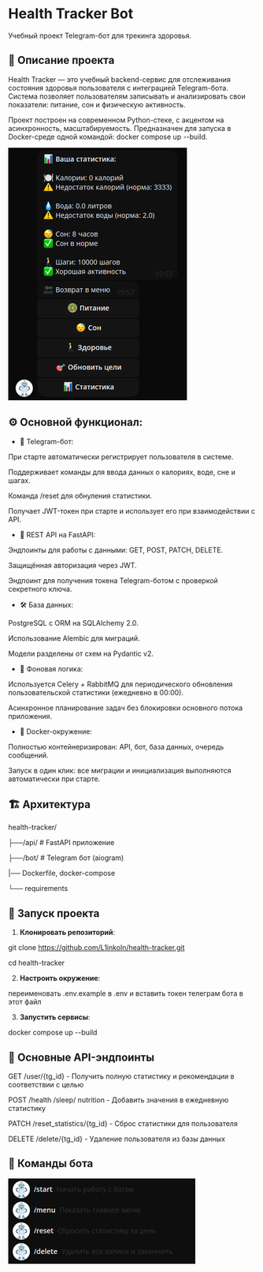 # Health Tracker Bot

Учебный проект Telegram-бот для трекинга здоровья.

## 📌 Описание проекта
Health Tracker — это учебный backend-сервис для отслеживания состояния здоровья пользователя с интеграцией Telegram-бота. Система позволяет пользователям записывать и анализировать свои показатели: питание, сон и физическую активность.

Проект построен на современном Python-стеке, с акцентом на асинхронность, масштабируемость. Предназначен для запуска в Docker-среде одной командой: docker compose up --build.

![Пример получения статистики](assets/work.png)

## ⚙️ Основной функционал:
- 📲 Telegram-бот:

При старте автоматически регистрирует пользователя в системе.

Поддерживает команды для ввода данных о калориях, воде, сне и шагах.

Команда /reset для обнуления статистики.

Получает JWT-токен при старте и использует его при взаимодействии с API.

- 🚀 REST API на FastAPI:

Эндпоинты для работы с данными: GET, POST, PATCH, DELETE.

Защищённая авторизация через JWT.

Эндпоинт для получения токена Telegram-ботом с проверкой секретного ключа.

- 🛠️ База данных:

PostgreSQL с ORM на SQLAlchemy 2.0.

Использование Alembic для миграций.

Модели разделены от схем на Pydantic v2.

- 🧠 Фоновая логика:

Используется Celery + RabbitMQ для периодического обновления пользовательской статистики (ежедневно в 00:00).

Асинхронное планирование задач без блокировки основного потока приложения.

- 🐳 Docker-окружение:

Полностью контейнеризирован: API, бот, база данных, очередь сообщений.

Запуск в один клик: все миграции и инициализация выполняются автоматически при старте.

## 🏗 Архитектура

health-tracker/

├──/api/ # FastAPI приложение

├──/bot/ # Telegram бот (aiogram)

|── Dockerfile, docker-compose

└── requirements

## 🚀 Запуск проекта
1. **Клонировать репозиторий**:

git clone https://github.com/L1inkoln/health-tracker.git

cd health-tracker

2. **Настроить окружение**:
   
переименовать .env.example в .env и вставить токен телеграм бота в этот файл

3. **Запустить сервисы**:

docker compose up --build

## 📡 Основные API-эндпоинты
GET /user/{tg_id} - Получить полную статистику и рекомендации в соответствии с целью

POST /health /sleep/ nutrition - Добавить значения в ежедневную статистику

PATCH /reset_statistics/{tg_id} - Сброс статистики для пользователя

DELETE /delete/{tg_id} - Удаление пользователя из базы данных

## 🤖 Команды бота
![Меню в телеграме](assets/menu.png)
